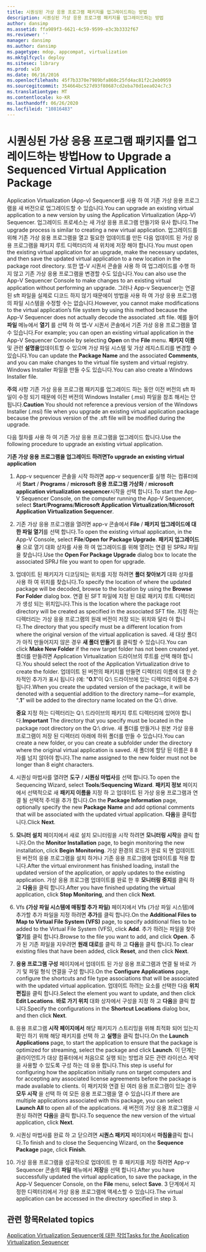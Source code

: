 ```yaml
---
title: 시퀀싱된 가상 응용 프로그램 패키지를 업그레이드하는 방법
description: 시퀀싱된 가상 응용 프로그램 패키지를 업그레이드하는 방법
author: dansimp
ms.assetid: ffa989f3-6621-4c59-9599-e3c3b3332f67
ms.reviewer: ''
manager: dansimp
ms.author: dansimp
ms.pagetype: mdop, appcompat, virtualization
ms.mktglfcycl: deploy
ms.sitesec: library
ms.prod: w10
ms.date: 06/16/2016
ms.openlocfilehash: 45f7b3370e7989bfa860c25fd4ac81f2c2eb0959
ms.sourcegitcommit: 354664bc527d93f80687cd2eba70d1eea024c7c3
ms.translationtype: MT
ms.contentlocale: ko-KR
ms.lasthandoff: 06/26/2020
ms.locfileid: "10816483"
---
```

# <span data-ttu-id="6a77e-103">시퀀싱된 가상 응용 프로그램 패키지를 업그레이드하는 방법</span><span class="sxs-lookup"><span data-stu-id="6a77e-103">How to Upgrade a Sequenced Virtual Application Package</span></span>


<span data-ttu-id="6a77e-104">Application Virtualization (App-v) Sequencer를 사용 하 여 기존 가상 응용 프로그램을 새 버전으로 업그레이드할 수 있습니다.</span><span class="sxs-lookup"><span data-stu-id="6a77e-104">You can upgrade an existing virtual application to a new version by using the Application Virtualization (App-V) Sequencer.</span></span> <span data-ttu-id="6a77e-105">업그레이드 프로세스는 새 가상 응용 프로그램 만들기와 유사 합니다.</span><span class="sxs-lookup"><span data-stu-id="6a77e-105">The upgrade process is similar to creating a new virtual application.</span></span> <span data-ttu-id="6a77e-106">업그레이드를 위해 기존 가상 응용 프로그램을 열고 필요한 업데이트를 만든 다음 업데이트 된 가상 응용 프로그램을 패키지 루트 디렉터리의 새 위치에 저장 해야 합니다.</span><span class="sxs-lookup"><span data-stu-id="6a77e-106">You must open the existing virtual application for an upgrade, make the necessary updates, and then save the updated virtual application to a new location in the package root directory.</span></span> <span data-ttu-id="6a77e-107">또한 앱-V 시퀀서 콘솔을 사용 하 여 업그레이드를 수행 하지 않고 기존 가상 응용 프로그램을 변경할 수도 있습니다.</span><span class="sxs-lookup"><span data-stu-id="6a77e-107">You can also use the App-V Sequencer Console to make changes to an existing virtual application without performing an upgrade.</span></span> <span data-ttu-id="6a77e-108">그러나 App-v Sequencer는 연결 된 sft 파일을 실제로 디코드 하지 않기 때문에이 방법을 사용 하 여 가상 응용 프로그램의 파일 시스템을 수정할 수는 없습니다.</span><span class="sxs-lookup"><span data-stu-id="6a77e-108">However, you cannot make modifications to the virtual application’s file system by using this method because the App-V Sequencer does not actually decode the associated .sft file.</span></span> <span data-ttu-id="6a77e-109">예를 들어 **파일** 메뉴에서 **열기** 를 선택 하 여 앱-V 시퀀서 콘솔에서 기존 가상 응용 프로그램을 열 수 있습니다.</span><span class="sxs-lookup"><span data-stu-id="6a77e-109">For example; you can open an existing virtual application in the App-V Sequencer Console by selecting **Open** on the **File** menu.</span></span> <span data-ttu-id="6a77e-110">**패키지 이름** 및 관련 **설명을**업데이트할 수 있으며 가상 파일 시스템 및 가상 레지스트리를 변경할 수 있습니다.</span><span class="sxs-lookup"><span data-stu-id="6a77e-110">You can update the **Package Name** and the associated **Comments**, and you can make changes to the virtual file system and virtual registry.</span></span> <span data-ttu-id="6a77e-111">Windows Installer 파일을 만들 수도 있습니다.</span><span class="sxs-lookup"><span data-stu-id="6a77e-111">You can also create a Windows Installer file.</span></span>

<span data-ttu-id="6a77e-112">**주의**  사항 기존 가상 응용 프로그램 패키지를 업그레이드 하는 동안 이전 버전의 sft 파일이 수정 되기 때문에 이전 버전의 Windows Installer (.msi) 파일을 참조 해서는 안 됩니다.</span><span class="sxs-lookup"><span data-stu-id="6a77e-112">**Caution** You should not reference a previous version of the Windows Installer (.msi) file when you upgrade an existing virtual application package because the previous version of the .sft file will be modified during the upgrade.</span></span>

 

<span data-ttu-id="6a77e-113">다음 절차를 사용 하 여 기존 가상 응용 프로그램을 업그레이드 합니다.</span><span class="sxs-lookup"><span data-stu-id="6a77e-113">Use the following procedure to upgrade an existing virtual application.</span></span>

**<span data-ttu-id="6a77e-114">기존 가상 응용 프로그램을 업그레이드 하려면</span><span class="sxs-lookup"><span data-stu-id="6a77e-114">To upgrade an existing virtual application</span></span>**

1.  <span data-ttu-id="6a77e-115">App-v sequencer 콘솔을 시작 하려면 app-v sequencer를 실행 하는 컴퓨터에서 **Start** / **Programs** / **microsoft 응용 프로그램 가상화** / **microsoft application virtualization sequencer**시작을 선택 합니다.</span><span class="sxs-lookup"><span data-stu-id="6a77e-115">To start the App-V Sequencer Console, on the computer running the App-V Sequencer, select **Start**/**Programs**/**Microsoft Application Virtualization**/**Microsoft Application Virtualization Sequencer**.</span></span>

2.  <span data-ttu-id="6a77e-116">기존 가상 응용 프로그램을 열려면 app-v 콘솔에서 **File** / **패키지 업그레이드에 대 한 파일 열기**를 선택 합니다.</span><span class="sxs-lookup"><span data-stu-id="6a77e-116">To open the existing virtual application, in the App-V Console, select **File**/**Open for Package Upgrade**.</span></span> <span data-ttu-id="6a77e-117">**패키지 업그레이드 용** 으로 열기 대화 상자를 사용 하 여 업그레이드를 위해 열려는 연결 된 SPRJ 파일을 찾습니다.</span><span class="sxs-lookup"><span data-stu-id="6a77e-117">Use the **Open For Package Upgrade** dialog box to locate the associated SPRJ file you want to open for upgrade.</span></span>

3.  <span data-ttu-id="6a77e-118">업데이트 된 패키지가 디코딩되는 위치를 지정 하려면 **폴더 찾아보기** 대화 상자를 사용 하 여 위치를 찾습니다.</span><span class="sxs-lookup"><span data-stu-id="6a77e-118">To specify the location of where the updated package will be decoded, browse to the location by using the **Browse For Folder** dialog box.</span></span> <span data-ttu-id="6a77e-119">연결 된 SFT 파일에 지정 된 대로 패키지 루트 디렉터리가 생성 되는 위치입니다.</span><span class="sxs-lookup"><span data-stu-id="6a77e-119">This is the location where the package root directory will be created as specified in the associated SFT file.</span></span> <span data-ttu-id="6a77e-120">지정 하는 디렉터리는 가상 응용 프로그램의 원래 버전이 저장 되는 위치와 달라 야 합니다.</span><span class="sxs-lookup"><span data-stu-id="6a77e-120">The directory that you specify must be a different location from where the original version of the virtual application is saved.</span></span> <span data-ttu-id="6a77e-121">새 대상 폴더가 아직 만들어지지 않은 경우 **새 폴더 만들기** 를 클릭할 수 있습니다.</span><span class="sxs-lookup"><span data-stu-id="6a77e-121">You can click **Make New Folder** if the new target folder has not been created yet.</span></span> <span data-ttu-id="6a77e-122">폴더를 만들려면 Application Virtualization 드라이브의 루트를 선택 해야 합니다.</span><span class="sxs-lookup"><span data-stu-id="6a77e-122">You should select the root of the Application Virtualization drive to create the folder.</span></span> <span data-ttu-id="6a77e-123">업데이트 된 버전의 패키지를 만들면 디렉터리 이름에 대 한 순차적인 추가가 표시 됩니다 (예: "**0.1**"이 Q:\\ 드라이브에 있는 디렉터리 이름에 추가 됩니다.</span><span class="sxs-lookup"><span data-stu-id="6a77e-123">When you create the updated version of the package, it will be denoted with a sequential addition to the directory name—for example, “**.1**” will be added to the directory name located on the Q:\\ drive.</span></span>

    <span data-ttu-id="6a77e-124">**중요**  지정 하는 디렉터리는 Q:\\ 드라이브의 패키지 루트 디렉터리에 있어야 합니다.</span><span class="sxs-lookup"><span data-stu-id="6a77e-124">**Important** The directory that you specify must be located in the package root directory on the Q:\\ drive.</span></span> <span data-ttu-id="6a77e-125">새 폴더를 만들거나 원본 가상 응용 프로그램이 저장 된 디렉터리 아래에 하위 폴더를 만들 수 있습니다.</span><span class="sxs-lookup"><span data-stu-id="6a77e-125">You can create a new folder, or you can create a subfolder under the directory where the original virtual application is saved.</span></span> <span data-ttu-id="6a77e-126">새 폴더에 할당 된 이름은 8 8 자를 넘지 않아야 합니다.</span><span class="sxs-lookup"><span data-stu-id="6a77e-126">The name assigned to the new folder must not be longer than 8 eight characters.</span></span>

     

4.  <span data-ttu-id="6a77e-127">시퀀싱 마법사를 열려면 **도구** / **시퀀싱 마법사**를 선택 합니다.</span><span class="sxs-lookup"><span data-stu-id="6a77e-127">To open the Sequencing Wizard, select **Tools**/**Sequencing Wizard**.</span></span> <span data-ttu-id="6a77e-128">**패키지 정보** 페이지에서 선택적으로 새 **패키지 이름을** 지정 하 고 업데이트 된 가상 응용 프로그램과 연결 될 선택적 주석을 추가 합니다.</span><span class="sxs-lookup"><span data-stu-id="6a77e-128">On the **Package Information** page, optionally specify the new **Package Name** and add optional comments that will be associated with the updated virtual application.</span></span> <span data-ttu-id="6a77e-129">**다음**을 클릭합니다.</span><span class="sxs-lookup"><span data-stu-id="6a77e-129">Click **Next**.</span></span>

5.  <span data-ttu-id="6a77e-130">**모니터 설치** 페이지에서 새로 설치 모니터링을 시작 하려면 **모니터링 시작**을 클릭 합니다.</span><span class="sxs-lookup"><span data-stu-id="6a77e-130">On the **Monitor Installation** page, to begin monitoring the new installation, click **Begin Monitoring**.</span></span> <span data-ttu-id="6a77e-131">가상 환경의 로드가 완료 되 면 업데이트 된 버전의 응용 프로그램을 설치 하거나 기존 응용 프로그램에 업데이트를 적용 합니다.</span><span class="sxs-lookup"><span data-stu-id="6a77e-131">After the virtual environment has finished loading, install the updated version of the application, or apply updates to the existing application.</span></span> <span data-ttu-id="6a77e-132">가상 응용 프로그램 업데이트를 완료 한 후 **모니터링 중지**를 클릭 하 고 **다음**을 클릭 합니다.</span><span class="sxs-lookup"><span data-stu-id="6a77e-132">After you have finished updating the virtual application, click **Stop Monitoring**, and then click **Next**.</span></span>

6.  <span data-ttu-id="6a77e-133">Vfs **(가상 파일 시스템에 매핑할 추가 파일)** 페이지에서 Vfs (가상 파일 시스템)에 추가할 추가 파일을 지정 하려면 **추가**를 클릭 합니다.</span><span class="sxs-lookup"><span data-stu-id="6a77e-133">On the **Additional Files to Map to Virtual File System (VFS)** page, to specify additional files to be added to the Virtual File System (VFS), click **Add**.</span></span> <span data-ttu-id="6a77e-134">추가 하려는 파일을 찾아 **열기**를 클릭 합니다.</span><span class="sxs-lookup"><span data-stu-id="6a77e-134">Browse to the file you want to add, and click **Open**.</span></span> <span data-ttu-id="6a77e-135">추가 된 기존 파일을 지우려면 **원래 대로**를 클릭 하 고 **다음**을 클릭 합니다.</span><span class="sxs-lookup"><span data-stu-id="6a77e-135">To clear existing files that have been added, click **Reset**, and then click **Next**.</span></span>

7.  <span data-ttu-id="6a77e-136">**응용 프로그램 구성** 페이지에서 업데이트 된 가상 응용 프로그램과 연결 될 바로 가기 및 파일 형식 연결을 구성 합니다.</span><span class="sxs-lookup"><span data-stu-id="6a77e-136">On the **Configure Applications** page, configure the shortcuts and file type associations that will be associated with the updated virtual application.</span></span> <span data-ttu-id="6a77e-137">업데이트 하려는 요소를 선택한 다음 **위치 편집**을 클릭 합니다.</span><span class="sxs-lookup"><span data-stu-id="6a77e-137">Select the element you want to update, and then click **Edit Locations**.</span></span> <span data-ttu-id="6a77e-138">**바로 가기 위치** 대화 상자에서 구성을 지정 하 고 **다음**을 클릭 합니다.</span><span class="sxs-lookup"><span data-stu-id="6a77e-138">Specify the configurations in the **Shortcut Locations** dialog box, and then click **Next**.</span></span>

8.  <span data-ttu-id="6a77e-139">응용 프로그램 **시작 페이지에서** 해당 패키지가 스트리밍을 위해 최적화 되어 있는지 확인 하기 위해 해당 패키지를 선택 하 고 **실행**을 클릭 합니다.</span><span class="sxs-lookup"><span data-stu-id="6a77e-139">On the **Launch Applications** page, to start the application to ensure that the package is optimized for streaming, select the package and click **Launch**.</span></span> <span data-ttu-id="6a77e-140">이 단계는 클라이언트가 대상 컴퓨터에서 처음으로 실행 되는 방법과 모든 관련 라이선스 계약을 사용할 수 있도록 구성 하는 데 유용 합니다.</span><span class="sxs-lookup"><span data-stu-id="6a77e-140">This step is useful for configuring how the application initially runs on target computers and for accepting any associated license agreements before the package is made available to clients.</span></span> <span data-ttu-id="6a77e-141">이 패키지와 연결 된 여러 응용 프로그램이 있는 경우 **모두 시작** 을 선택 하 여 모든 응용 프로그램을 열 수 있습니다.</span><span class="sxs-lookup"><span data-stu-id="6a77e-141">If there are multiple applications associated with this package, you can select **Launch All** to open all of the applications.</span></span> <span data-ttu-id="6a77e-142">새 버전의 가상 응용 프로그램을 시퀀싱 하려면 **다음**을 클릭 합니다.</span><span class="sxs-lookup"><span data-stu-id="6a77e-142">To sequence the new version of the virtual application, click **Next**.</span></span>

9.  <span data-ttu-id="6a77e-143">시퀀싱 마법사를 완료 하 고 닫으려면 **시퀀스 패키지** 페이지에서 **마침을**클릭 합니다.</span><span class="sxs-lookup"><span data-stu-id="6a77e-143">To finish and to close the Sequencing Wizard, on the **Sequence Package** page, click **Finish**.</span></span>

10. <span data-ttu-id="6a77e-144">가상 응용 프로그램을 성공적으로 업데이트 한 후 패키지를 저장 하려면 App-v Sequencer 콘솔의 **파일** 메뉴에서 **저장**을 선택 합니다.</span><span class="sxs-lookup"><span data-stu-id="6a77e-144">After you have successfully updated the virtual application, to save the package, in the App-V Sequencer Console, on the **File** menu, select **Save**.</span></span> <span data-ttu-id="6a77e-145">3 단계에서 지정한 디렉터리에서 가상 응용 프로그램에 액세스할 수 있습니다.</span><span class="sxs-lookup"><span data-stu-id="6a77e-145">The virtual application can be accessed in the directory specified in step 3.</span></span>

## <span data-ttu-id="6a77e-146">관련 항목</span><span class="sxs-lookup"><span data-stu-id="6a77e-146">Related topics</span></span>


[<span data-ttu-id="6a77e-147">Application Virtualization Sequencer에 대한 작업</span><span class="sxs-lookup"><span data-stu-id="6a77e-147">Tasks for the Application Virtualization Sequencer</span></span>](tasks-for-the-application-virtualization-sequencer.md)

 

 





